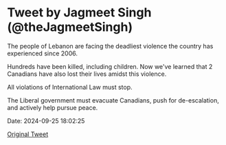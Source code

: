 # Tweet by Jagmeet Singh (@theJagmeetSingh)

The people of Lebanon are facing the deadliest violence the country has experienced since 2006.

Hundreds have been killed, including children. Now we've learned that 2 Canadians have also lost their lives amidst this violence.

All violations of International Law must stop.

The Liberal government must evacuate Canadians, push for de-escalation, and actively help pursue peace.

Date: 2024-09-25 18:02:25

[Original Tweet](https://x.com/theJagmeetSingh/status/1839002534436024481)
